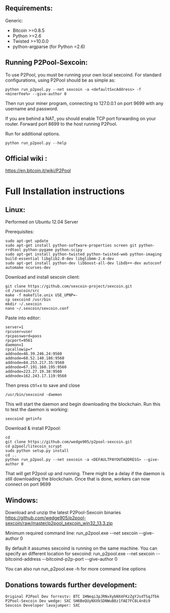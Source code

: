 Requirements:
-------------------------
Generic:
* Bitcoin >=0.8.5
* Python >=2.6
* Twisted >=10.0.0
* python-argparse (for Python =2.6)

Running P2Pool-Sexcoin:
-------------------------
To use P2Pool, you must be running your own local sexcoind. For standard
configurations, using P2Pool should be as simple as:

    python run_p2pool.py --net sexcoin -a <defaultSxcAddress> -f <minerFee%> --give-author 0

Then run your miner program, connecting to 127.0.0.1 on port 9699 with any
username and password.

If you are behind a NAT, you should enable TCP port forwarding on your
router. Forward port 8699 to the host running P2Pool.

Run for additional options.

    python run_p2pool.py --help

Official wiki :
-------------------------
https://en.bitcoin.it/wiki/P2Pool

Full Installation instructions
=========================
Linux:
-------------------------
Performed on Ubuntu 12.04 Server

Prerequisites:

    sudo apt-get update
    sudo apt-get install python-software-properties screen git python-rrdtool python-pygame python-scipy 
    sudo apt-get install python-twisted python-twisted-web python-imaging build-essential libglib2.0-dev libglibmm-2.4-dev 
    sudo apt-get install python-dev libboost-all-dev libdb++-dev autoconf automake ncurses-dev

Download and install sexcoin client:

    git clone https://github.com/sexcoin-project/sexcoin.git
    cd /sexcoin/src
    make -f makefile.unix USE_UPNP=-
    cp sexcoind /usr/bin
    mkdir ~/.sexcoin
    nano ~/.sexcoin/sexcoin.conf

Paste into editor:

    server=1
    rpcuser=user
    rpcpassword=pass
    rpcport=9561
    daemon=1
    rpcallowip=*
    addnode=46.39.246.24:9560
    addnode=68.52.140.186:9560
    addnode=84.253.217.35:9560
    addnode=67.191.160.195:9560
    addnode=223.27.19.38:9560
    addnode=162.243.17.119:9560

Then press ctrl+x to save and close

    /usr/bin/sexcoind -daemon

This will start the daemon and begin downloading the blockchain.
Run this to test the daemon is working:

    sexcoind getinfo

Download & install P2pool:

    cd 
    git clone https://github.com/wedge905/p2pool-sexcoin.git
    cd p2pool/litecoin_scrypt
    sudo python setup.py install
    cd ..
    python run_p2pool.py --net sexcoin -a <DEFAULTPAYOUTADDRESS> --give-author 0

That will get P2pool up and running.  There might be a delay if the daemon is still downloading the blockchain.  Once that is done, workers can now connect on port 9699


Windows:
-------------------------    
Download and unzip the latest P2Pool-Sexcoin binaries
    https://github.com/wedge905/p2pool-sexcoin/raw/master/p2pool_sexcoin_win32_13.3.zip 

Minimum required command line:
    run_p2pool.exe --net sexcoin --give-author 0

By default it assumes sexcoind is running on the same machine.  You can specify an different location for sexcoind:
    run_p2pool.exe --net sexcoin --bitcoind-address <ipaddress> --bitcoind-p2p-port <port> --give-author 0

You can also run run_p2pool.exe -h for more command line options

Donations towards further development:
-------------------------
    Original P2Pool Dev forrestv: BTC 1HNeqi3pJRNvXybNX4FKzZgYJsdTSqJTbk
    P2Pool-Sexcoin Dev wedge: SXC SH6BeQUyNXXkSDNWuB8z1fAE7FC8L4n8i9
    Sexcoin Developer lavajumper: SXC